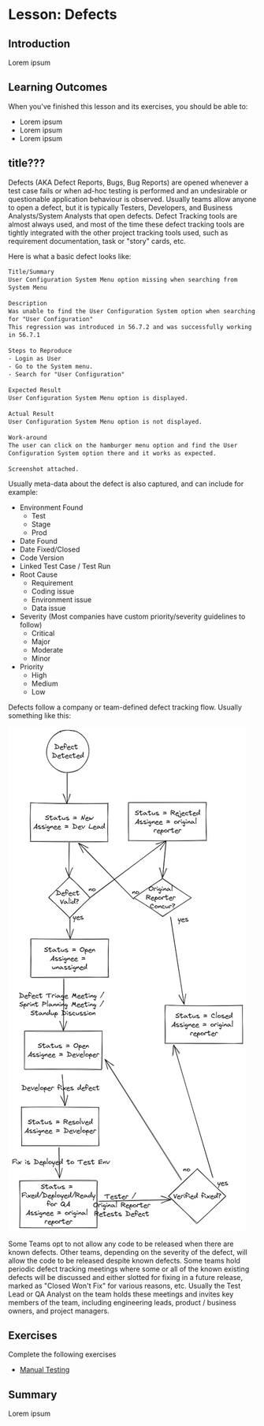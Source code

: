 # Lesson: Defects

## Introduction

Lorem ipsum

## Learning Outcomes

When you've finished this lesson and its exercises, you should be able to:
* Lorem ipsum
* Lorem ipsum
* Lorem ipsum

## title???

Defects (AKA Defect Reports, Bugs, Bug Reports) are opened whenever a test case fails or when ad-hoc testing is performed and an undesirable or questionable application behaviour is observed. Usually teams allow anyone to open a defect, but it is typically Testers, Developers, and Business Analysts/System Analysts that open defects. Defect Tracking tools are almost always used, and most of the time these defect tracking tools are tightly integrated with the other project tracking tools used, such as requirement documentation, task or "story" cards, etc.

Here is what a basic defect looks like:

```
Title/Summary 
User Configuration System Menu option missing when searching from System Menu 

Description
Was unable to find the User Configuration System option when searching for "User Configuration"
This regression was introduced in 56.7.2 and was successfully working in 56.7.1

Steps to Reproduce
- Login as User
- Go to the System menu.
- Search for "User Configuration"

Expected Result
User Configuration System Menu option is displayed.

Actual Result
User Configuration System Menu option is not displayed.

Work-around
The user can click on the hamburger menu option and find the User Configuration System option there and it works as expected. 

Screenshot attached.
```

Usually meta-data about the defect is also captured, and can include for example:
- Environment Found
    - Test
    - Stage
    - Prod
- Date Found
- Date Fixed/Closed
- Code Version
- Linked Test Case / Test Run
- Root Cause
    - Requirement
    - Coding issue
    - Environment issue
    - Data issue
- Severity (Most companies have custom priority/severity guidelines to follow)
    - Critical
    - Major
    - Moderate
    - Minor
- Priority
    - High
    - Medium
    - Low

Defects follow a company or team-defined defect tracking flow. Usually something like this:

![Defect Flow](../assets/defect_flow.png)

Some Teams opt to not allow any code to be released when there are known defects. Other teams, depending on the severity of the defect, will allow the code to be released despite known defects. Some teams hold periodic defect tracking meetings where some or all of the known existing defects will be discussed and either slotted for fixing in a future release, marked as "Closed Won't Fix" for various reasons, etc. Usually the Test Lead or QA Analyst on the team holds these meetings and invites key members of the team, including engineering leads, product / business owners, and project managers. 

## Exercises

Complete the following exercises
- [Manual Testing](../exercises/M15-exercise-manual-testing.md)

## Summary

Lorem ipsum
